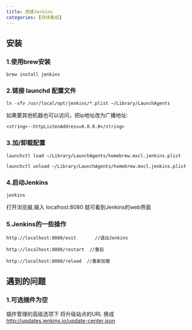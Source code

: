 ```yaml
---
title: 搭建Jenkins
categories: [持续集成]
---
```


## 安装
### 1.使用brew安装

```
brew install jenkins
```

### 2.链接 launchd 配置文件

```
ln -sfv /usr/local/opt/jenkins/*.plist ~/Library/LaunchAgents
```

如果要其他机器也可以访问，把ip地址改为广播地址:

```
<string>--httpListenAddress=0.0.0.0</string>
```

### 3.加/卸载配置

```
launchctl load ~/Library/LaunchAgents/homebrew.mxcl.jenkins.plist

launchctl unload ~/Library/LaunchAgents/homebrew.mxcl.jenkins.plist
```

### 4.启动Jenkins

```
jenkins
```

打开浏览器,输入 localhost:8080 就可看到Jenkins的web界面

### 5.Jenkins的一些操作

```
http://localhost:8080/exit       //退出Jenkins

http://localhost:8080/restart  //重启

http://localhost:8080/reload  //重新加载
```
## 遇到的问题
### 1.可选插件为空
插件管理的高级选项下 将升级站点的URL 换成 http://updates.jenkins.io/update-center.json
